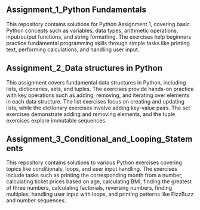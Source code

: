 ## Assignment_1_Python Fundamentals
This repository contains solutions for Python Assignment 1, covering basic Python concepts such as variables, data types, arithmetic operations, input/output functions, and string formatting. The exercises help beginners practice fundamental programming skills through simple tasks like printing text, performing calculations, and handling user input.   
## Assignment_2_Data structures in Python
This assignment covers fundamental data structures in Python, including lists, dictionaries, sets, and tuples. The exercises provide hands-on practice with key operations such as adding, removing, and iterating over elements in each data structure. The list exercises focus on creating and updating lists, while the dictionary exercises involve adding key-value pairs. The set exercises demonstrate adding and removing elements, and the tuple exercises explore immutable sequences. 
## Assignment_3_Conditional_and_Looping_Statements
This repository contains solutions to various Python exercises covering topics like conditionals, loops, and user input handling. The exercises include tasks such as printing the corresponding month from a number, calculating ticket prices based on age, calculating BMI, finding the greatest of three numbers, calculating factorials, reversing numbers, finding multiples, handling user input with loops, and printing patterns like FizzBuzz and number sequences. 







